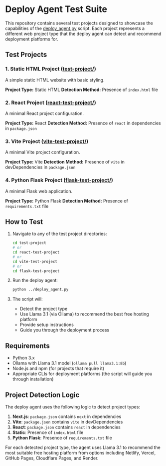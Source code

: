 # Deploy Agent Test Suite

This repository contains several test projects designed to showcase the capabilities of the [deploy_agent.py](file:///D:/programs/Python/Ollama/deploy_agent.py) script. Each project represents a different web project type that the deploy agent can detect and recommend deployment platforms for.

## Test Projects

### 1. Static HTML Project ([test-project/](file:///D:/programs/Python/Ollama/test-project/))
A simple static HTML website with basic styling.

**Project Type:** Static HTML
**Detection Method:** Presence of `index.html` file

### 2. React Project ([react-test-project/](file:///D:/programs/Python/Ollama/react-test-project/))
A minimal React project configuration.

**Project Type:** React
**Detection Method:** Presence of `react` in dependencies in `package.json`

### 3. Vite Project ([vite-test-project/](file:///D:/programs/Python/Ollama/vite-test-project/))
A minimal Vite project configuration.

**Project Type:** Vite
**Detection Method:** Presence of `vite` in devDependencies in `package.json`

### 4. Python Flask Project ([flask-test-project/](file:///D:/programs/Python/Ollama/flask-test-project/))
A minimal Flask web application.

**Project Type:** Python Flask
**Detection Method:** Presence of `requirements.txt` file

## How to Test

1. Navigate to any of the test project directories:
   ```bash
   cd test-project
   # or
   cd react-test-project
   # or
   cd vite-test-project
   # or
   cd flask-test-project
   ```

2. Run the deploy agent:
   ```bash
   python ../deploy_agent.py
   ```

3. The script will:
   - Detect the project type
   - Use Llama 3.1 (via Ollama) to recommend the best free hosting platform
   - Provide setup instructions
   - Guide you through the deployment process

## Requirements

- Python 3.x
- Ollama with Llama 3.1 model (`ollama pull llama3.1:8b`)
- Node.js and npm (for projects that require it)
- Appropriate CLIs for deployment platforms (the script will guide you through installation)

## Project Detection Logic

The deploy agent uses the following logic to detect project types:

1. **Next.js**: `package.json` contains `next` in dependencies
2. **Vite**: `package.json` contains `vite` in devDependencies
3. **React**: `package.json` contains `react` in dependencies
4. **Static**: Presence of `index.html` file
5. **Python Flask**: Presence of `requirements.txt` file

For each detected project type, the agent uses Llama 3.1 to recommend the most suitable free hosting platform from options including Netlify, Vercel, GitHub Pages, Cloudflare Pages, and Render.
